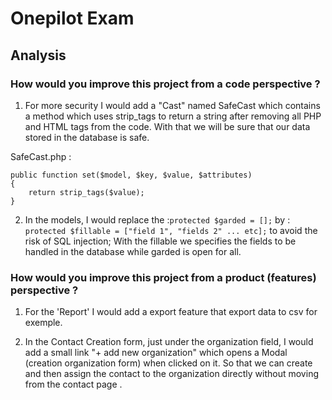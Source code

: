 # Onepilot Exam

## Analysis

### How would you improve this project from a code perspective ?

1) For more security I would add a "Cast" named SafeCast which contains a method which uses strip_tags to return a string after removing all PHP and HTML tags from the code. With that we will be sure that our data stored in the database is safe.

SafeCast.php : 
```
public function set($model, $key, $value, $attributes)
{
    return strip_tags($value);
}
```

2) In the models, I would replace the :``` protected $garded = []; ``` by : ``` protected $fillable = ["field 1", "fields 2" ... etc]; ``` to avoid the risk of SQL injection; With the fillable we specifies the fields to be handled in the database while garded is open for all.
 


### How would you improve this project from a product (features) perspective ?

1) For the 'Report' I would add a export feature that export data to csv for exemple.

2) In the Contact Creation form, just under the organization field, I would add a small link "+ add new organization" which opens a Modal (creation organization form) when clicked on it. So that we can create and then assign the contact to the organization directly without moving from the contact page .
